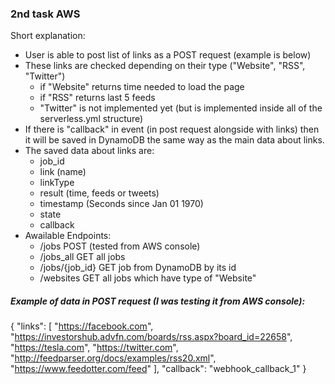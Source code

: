 ### 2nd task AWS
Short explanation: 
* User is able to post list of links as a POST request (example is below)
* These links are checked depending on their type ("Website", "RSS", "Twitter")
  * if "Website" returns time needed to load the page
  * if "RSS" returns last 5 feeds
  * "Twitter" is not implemented yet (but is implemented inside all of the serverless.yml structure)
* If there is "callback" in event (in post request alongside with links) then it will be saved in DynamoDB the same way as the main data about links.
* The saved data about links are: 
  * job_id
  * link (name)
  * linkType
  * result (time, feeds or tweets)
  * timestamp (Seconds since Jan 01 1970)
  * state
  * callback
* Awailable Endpoints:
  * /jobs POST (tested from AWS console)
  * /jobs_all GET all jobs
  * /jobs/{job_id} GET job from DynamoDB by its id
  * /websites GET all jobs which have type of "Website"

##### Example of data in POST request (I was testing it from AWS console):
{
  "links": [
    "https://facebook.com",
    "https://investorshub.advfn.com/boards/rss.aspx?board_id=22658",
    "https://tesla.com",
    "https://twitter.com",
    "http://feedparser.org/docs/examples/rss20.xml",
    "https://www.feedotter.com/feed"
  ],
  "callback": "webhook_callback_1"
}
